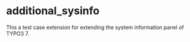 # additional_sysinfo

This a test case extension for extending the system information panel of TYPO3 7.
